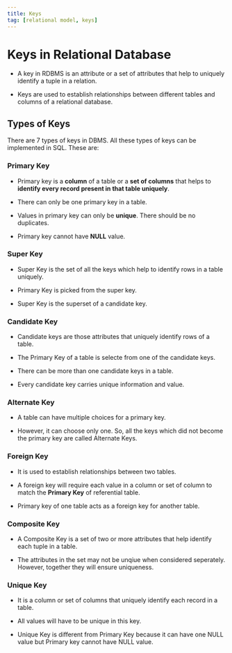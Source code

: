 ```yaml
---
title: Keys
tag: [relational model, keys]
---
```


# Keys in Relational Database

- A key in RDBMS is an attribute or a set of attributes that help to uniquely identify a tuple in a relation.

- Keys are used to establish relationships between different tables and columns of a relational database.

## Types of Keys

There are 7 types of keys in DBMS. All these types of keys can be implemented in SQL. These are:

### Primary Key

- Primary key is a **column** of a table or a **set of columns** that helps to **identify every record present in that table uniquely**.

- There can only be one primary key in a table.

- Values in primary key can only be **unique**. There should be no duplicates.

- Primary key cannot have **NULL** value.


### Super Key

- Super Key is the set of all the keys which help to identify rows in a table uniquely.

- Primary Key is picked from the super key.

- Super Key is the superset of a candidate key.


### Candidate Key

- Candidate keys are those attributes that uniquely identify rows of a table.

- The Primary Key of a table is selecte from one of the candidate keys.

- There can be more than one candidate keys in a table.

- Every candidate key carries unique information and value.

### Alternate Key

- A table can have multiple choices for a primary key.

- However, it can choose only one. So, all the keys which did not become the primary key are called Alternate Keys.

### Foreign Key

- It is used to establish relationships between two tables.

- A foreign key will require each value in a column or set of column to match the **Primary Key** of referential table.

- Primary key of one table acts as a foreign key for another table. 

### Composite Key

- A Composite Key is a set of two or more attributes that help identify each tuple in a table.

- The attributes in the set may not be unqiue when considered seperately. However, together they will ensure uniqueness.

### Unique Key

- It is a column or set of columns that uniquely identify each record in a table.

- All values will have to be unique in this key.

- Unique Key is different from Primary Key because it can have one NULL value but Primary key cannot have NULL value.